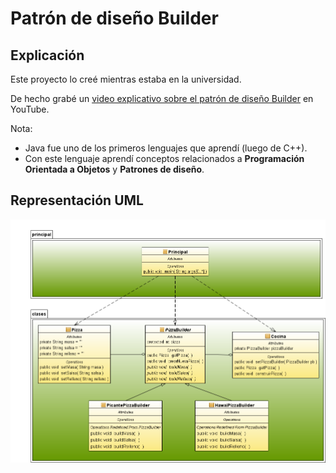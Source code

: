 # Patrón de diseño Builder

## Explicación

Este proyecto lo creé mientras estaba en la universidad.

De hecho grabé un [video explicativo sobre el patrón de diseño Builder][video] en YouTube.

Nota: 
- Java fue uno de los primeros lenguajes que aprendí (luego de C++). 
- Con este lenguaje aprendí conceptos relacionados a **Programación Orientada a Objetos** y **Patrones de diseño**. 

## Representación UML
![UML](/Pizzeria_UML/Pizzeria.png)

[video]: https://www.youtube.com/watch?v=M1VOvNaiJPc